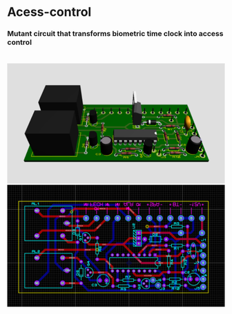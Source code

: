 # Acess-control
### Mutant circuit that transforms biometric time clock into access control
#
<img src="https://github.com/QmakersBrasil/Acess-control/blob/main/PCB3D.png">
<img src="https://github.com/QmakersBrasil/Acess-control/blob/main/PCB.png">
